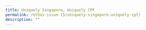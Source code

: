 ```yaml
---
title: Uniquely Singapore, Uniquely CPF
permalink: /ethos-issue-15/uniquely-singapore-uniquely-cpf/
description: ""
---
```

